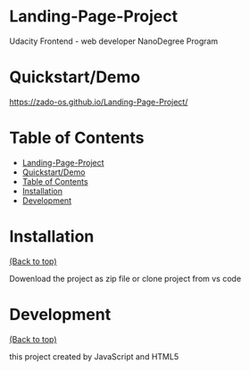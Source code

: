 # Landing-Page-Project
Udacity Frontend - web developer  NanoDegree Program

# Quickstart/Demo
https://zado-os.github.io/Landing-Page-Project/
# Table of Contents

- [Landing-Page-Project](#project-title)
- [Quickstart/Demo](#quickstartdemo)
- [Table of Contents](#table-of-contents)
- [Installation](#installation)
- [Development](#development)

# Installation
[(Back to top)](#table-of-contents)

Dowenload the project as zip file or clone project from vs code


# Development
[(Back to top)](#table-of-contents)

this project created by JavaScript and HTML5
